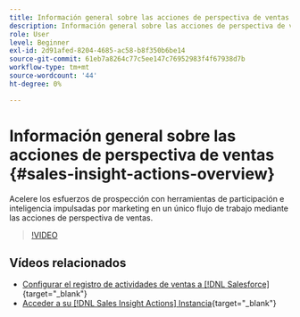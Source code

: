 ```yaml
---
title: Información general sobre las acciones de perspectiva de ventas
description: Información general sobre las acciones de perspectiva de ventas
role: User
level: Beginner
exl-id: 2d91afed-8204-4685-ac58-b8f350b6be14
source-git-commit: 61eb7a8264c77c5ee147c76952983f4f67938d7b
workflow-type: tm+mt
source-wordcount: '44'
ht-degree: 0%

---
```


# Información general sobre las acciones de perspectiva de ventas {#sales-insight-actions-overview}

Acelere los esfuerzos de prospección con herramientas de participación e inteligencia impulsadas por marketing en un único flujo de trabajo mediante las acciones de perspectiva de ventas.

>[!VIDEO](https://video.tv.adobe.com/v/340917/?quality=12&learn=on)

## Vídeos relacionados

* [Configurar el registro de actividades de ventas a [!DNL Salesforce]](/help/sales-insight-actions/configure-sales-activity-logging-to-salesforce.md){target=&quot;_blank&quot;}
* [Acceder a su [!DNL Sales Insight Actions] Instancia](/help/sales-insight-actions/accessing-your-sales-insight-actions-instance.md){target=&quot;_blank&quot;}
